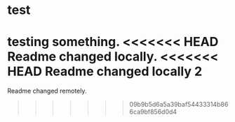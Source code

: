 # test
testing something.
<<<<<<< HEAD
Readme changed locally.
<<<<<<< HEAD
Readme changed locally 2
=======
Readme changed remotely.
>>>>>>> 09b9b5d6a5a39baf54433314b866ca9bf856d0d4
